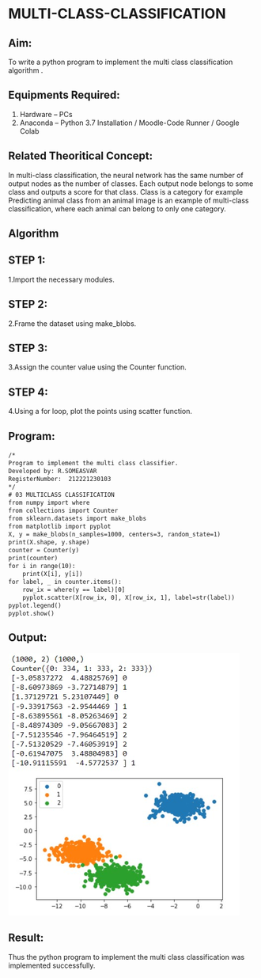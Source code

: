 # MULTI-CLASS-CLASSIFICATION
## Aim:
To write a python program to implement the multi class classification algorithm .

## Equipments Required:
1. Hardware – PCs
2. Anaconda – Python 3.7 Installation / Moodle-Code Runner / Google Colab

## Related Theoritical Concept:
In multi-class classification, the neural network has the same number of output nodes as the number of classes. Each output node belongs to some class and outputs a score for that class. Class is a category for example Predicting animal class from an animal image is an example of multi-class classification, where each animal can belong to only one category.



## Algorithm
## STEP 1:
1.Import the necessary modules.
## STEP 2:
2.Frame the dataset using make_blobs.
## STEP 3:
3.Assign the counter value using the Counter function.
## STEP 4:
4.Using a for loop, plot the points using scatter function.

## Program:
```
/*
Program to implement the multi class classifier.
Developed by: R.SOMEASVAR
RegisterNumber:  212221230103
*/
# 03 MULTICLASS CLASSIFICATION
from numpy import where
from collections import Counter
from sklearn.datasets import make_blobs
from matplotlib import pyplot
X, y = make_blobs(n_samples=1000, centers=3, random_state=1)
print(X.shape, y.shape)
counter = Counter(y)
print(counter)
for i in range(10):
    print(X[i], y[i])
for label, _ in counter.items():
	row_ix = where(y == label)[0]
	pyplot.scatter(X[row_ix, 0], X[row_ix, 1], label=str(label))
pyplot.legend()
pyplot.show()

```

## Output:
![multi class classification plot](1.jpg)


## Result:
Thus the python program to implement the multi class classification was implemented successfully.
